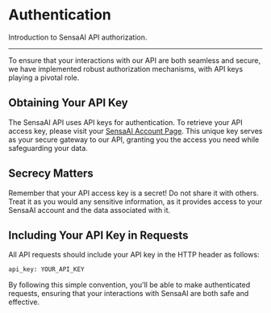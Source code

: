 # Authentication

Introduction to SensaAI API authorization.

---

To ensure that your interactions with our API are both seamless and secure, we have implemented robust authorization mechanisms, with API keys playing a pivotal role.

## Obtaining Your API Key

The SensaAI API uses API keys for authentication. To retrieve your API access key, please visit your <a href="https://sensaai.com/app/account-details" target="_blank">SensaAI Account Page</a>. This unique key serves as your secure gateway to our API, granting you the access you need while safeguarding your data.

## Secrecy Matters

Remember that your API access key is a secret! Do not share it with others. Treat it as you would any sensitive information, as it provides access to your SensaAI account and the data associated with it.

## Including Your API Key in Requests

All API requests should include your API key in the HTTP header as follows:
```bash
api_key: YOUR_API_KEY
```
By following this simple convention, you'll be able to make authenticated requests, ensuring that your interactions with SensaAI are both safe and effective. 